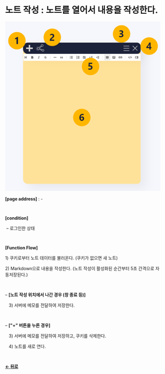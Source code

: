 # 노트 작성 : 노트를 열어서 내용을 작성한다.

![CreateNote](/docs/image/Note_Create.png)

**[page address]** : -

<br/>

**[condition]**

&nbsp;&ndash; 로그인한 상태

<br/>

**[Function Flow]**

1\) 쿠키로부터 노트 데이터를 불러온다. (쿠키가 없으면 새 노트)

2\) Markdown으로 내용을 작성한다. (노트 작성이 활성화된 순간부터 5초 간격으로 자동저장된다.)

</br>

&ndash; **[노트 작성 위치에서 나간 경우 (창 종료 등)]**

&nbsp;&nbsp;&nbsp;3\) 서버에 메모를 전달하여 저장한다.

<br/>

&ndash; **["+" 버튼을 누른 경우]**

&nbsp;&nbsp;&nbsp;3\) 서버에 메모를 전달하여 저장하고, 쿠키를 삭제한다.

&nbsp;&nbsp;&nbsp;4\) 노트를 새로 연다.

<br/>

[**← 뒤로**](/docs/GNB/Note/Main.md)